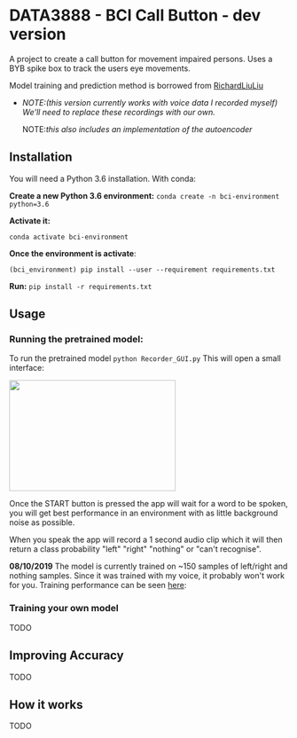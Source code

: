 # DATA3888 - BCI Call Button - dev version



A project to create a call button for movement impaired persons. Uses a BYB spike box to track the users eye movements. 

Model training and prediction method is borrowed from [RichardLiuLiu](https://github.com/RichardLiuLiu/Spoken_Number_Recognition)

 - *NOTE:(this version currently works with voice data I recorded myself) We'll need to replace these recordings with our own.*
   
   NOTE:*this also includes an implementation of the autoencoder*

## Installation
You will need a Python 3.6 installation.
With conda: 

**Create a new Python 3.6 environment:**
`conda create -n bci-environment python=3.6`
    
**Activate it:**

    conda activate bci-environment

   **Once the environment is activate**:
   

    (bci_environment) pip install --user --requirement requirements.txt

**Run:**
 `pip install -r requirements.txt` 

## Usage
### Running the pretrained model:
To run the pretrained model `python Recorder_GUI.py`
This will open a small interface:

<img src="https://i.imgur.com/MgCKC49.gif" width="300" height="200" />

Once the START button is pressed the app will wait for a word to be spoken, you will get best performance in an environment with as little background noise as possible.

When you speak the app will record a 1 second audio clip which it will then return a class probability "left" "right" "nothing" or "can't recognise".

**08/10/2019**
The model is currently trained on ~150 samples of left/right and nothing samples.  Since it was trained with my voice, it probably won't work for you.
Training performance can be seen [here](https://app.wandb.ai/z3467842/uncategorized?workspace=user-z3467842):

### Training your own model
TODO

## Improving Accuracy
TODO

## How it works
TODO
<!--stackedit_data:
eyJoaXN0b3J5IjpbNjcyMjU3NTAyXX0=
-->
